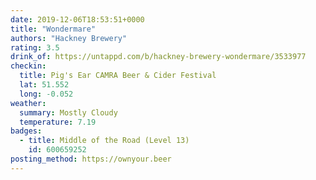```yaml
---
date: 2019-12-06T18:53:51+0000
title: "Wondermare"
authors: "Hackney Brewery"
rating: 3.5
drink_of: https://untappd.com/b/hackney-brewery-wondermare/3533977
checkin:
  title: Pig's Ear CAMRA Beer & Cider Festival
  lat: 51.552
  long: -0.052
weather:
  summary: Mostly Cloudy
  temperature: 7.19
badges:
  - title: Middle of the Road (Level 13)
    id: 600659252
posting_method: https://ownyour.beer
---
```


